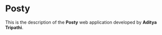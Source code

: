 # Posty

This is the description of the **Posty** web application developed by **Aditya Tripathi**.

